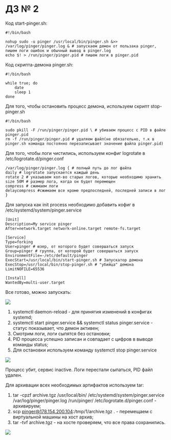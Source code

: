 # ДЗ № 2

Код start-pinger.sh:

```
#!/bin/bash

nohup sudo -u pinger /usr/local/bin/pinger.sh &>> /var/log/pinger/pinger.log & # запускаем демон от пользака pinger, пишем логи ошибок и обычный вывод в pinger.log
echo $! > /run/pinger/pinger.pid # пишем логи в pinger.pid
```

Код скрипта-демона pinger.sh:
```
#!/bin/bash

while true; do
	date
	sleep 1
done
```
Для того, чтобы остановить процесс демона, используем скрипт stop-pinger.sh
```
#!/bin/bash

sudo pkill -F /run/pinger/pinger.pid \ # убиваем процесс с PID в файле pinger.pid
rm -f /run/pinger/pinger.pid # удаляем файл(не обязательно, т.к в pinger.sh команда постоянно перезаписывает значение файла pinger.pid)
```
Для того, чтобы логи чистились, используем конфиг logrotate в /etc/logrotate.d/pinger.conf
```
/var/log/pinger/pinger.log { # полный путь до лог файла
daily # logrotate запускается каждый день
rotate 2 # указываем кол-во старых логов, которые необходимо хранить
size 50M # размер лога, когда он будет перемещен
compress # сжимаем логи
delaycompress #сжимаем все кроме предпоследней, последней записи в лог
}

```
Для запуска как init process необходимо добавить кофиг в /etc/systemd/system/pinger.service
```
[Unit]
Description=My service pinger
After=network.target network-online.target remote-fs.target

[Service]
Type=forking
User=pinger # юзер, от которого будет совершаться запуск
Group=pinger # группа, от которой будет совершаться запуск
EnvironmentFile=-/etc/default/pinger 
ExecStart=/usr/local/bin/start-pinger.sh # Запускатор демона
ExecStop=/usr/local/bin/stop-pinger.sh # "убийца" демона
LimitNOFILE=65536

[Install]
WantedBy=multi-user.target
```
Все готово, можно запускать:

![](https://i.imgur.com/VPvw6gE.png)

1) systemctl daemon-reload - для принятия изменений в конфигах systemd;
2) systemctl start pinger.service && systemctl status pinger.service - статус показывает, что демон активен;
3) Смотрим логи, логи сыпятся без остановки;
4) PID процесса успешно записан и совпадает с цифров в выводе команды status;
5) Для остановки используем команду systemctl stop pinger.service

![](https://i.imgur.com/aSYIeOv.png)

Процесс убит, сервис inactive. Логи перестали сыпаться, PID файл удален.

Для архивации всех необходимых артифактов используем tar:
1) tar -cpzf archive.tgz /usr/local/bin/ /etc/systemd/system/pinger.service /var/log/pinger/pinger.log /run/pinger/ /etc/logrotate.d/pinger.conf - архивируем;
2) scp pinger@178.154.200.104:/tmp/1/archive.tgz . - перемещаем с виртуальной машины на хост архив;
3) tar -tvf archive.tgz - на хосте проверяем, что все права сохранились.

![](https://i.imgur.com/1Sesdjh.png)
